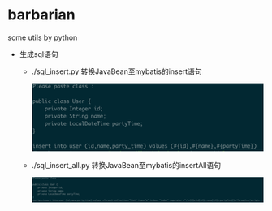 # barbarian

some utils by python

- 生成sql语句

  - ./sql_insert.py
    转换JavaBean至mybatis的insert语句

    ![image-20181205190139564](./images/sql_insert.png)

  - ./sql_insert_all.py
    转换JavaBean至mybatis的insertAll语句

    ![image-20181205190139564](./images/sql_insert_all.png)

